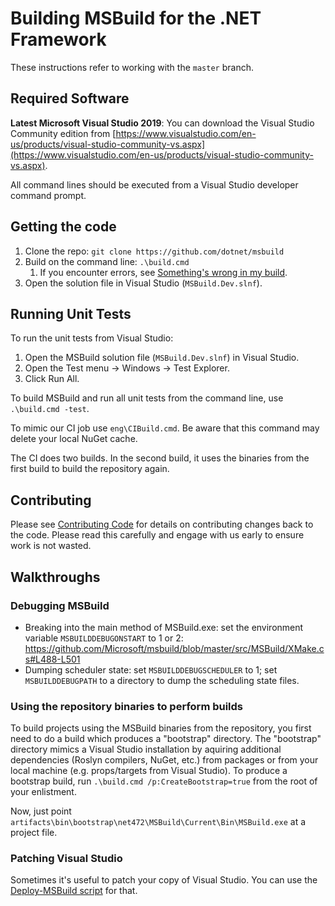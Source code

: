 # Building MSBuild for the .NET Framework

These instructions refer to working with the `master` branch.

## Required Software

**Latest Microsoft Visual Studio 2019**: You can download the Visual Studio Community edition from [https://www.visualstudio.com/en-us/products/visual-studio-community-vs.aspx](https://www.visualstudio.com/en-us/products/visual-studio-community-vs.aspx).

All command lines should be executed from a Visual Studio developer command prompt.

## Getting the code

1. Clone the repo: `git clone https://github.com/dotnet/msbuild`
2. Build on the command line: `.\build.cmd`
   1. If you encounter errors, see [Something's wrong in my build](Something's-wrong-in-my-build.md).
3. Open the solution file in Visual Studio (`MSBuild.Dev.slnf`).

## Running Unit Tests

To run the unit tests from Visual Studio:

1. Open the MSBuild solution file (`MSBuild.Dev.slnf`) in Visual Studio.
2. Open the Test menu -> Windows -> Test Explorer.
3. Click Run All.

To build MSBuild and run all unit tests from the command line, use `.\build.cmd -test`.

To mimic our CI job use `eng\CIBuild.cmd`. Be aware that this command may delete your local NuGet cache.

The CI does two builds. In the second build, it uses the binaries from the first build to build the repository again.

## Contributing

Please see [Contributing Code](https://github.com/Microsoft/msbuild/blob/master/documentation/wiki/Contributing-Code.md) for details on contributing changes back to the code. Please read this carefully and engage with us early to ensure work is not wasted.

## Walkthroughs

### Debugging MSBuild

- Breaking into the main method of MSBuild.exe: set the environment variable `MSBUILDDEBUGONSTART` to 1 or 2: https://github.com/Microsoft/msbuild/blob/master/src/MSBuild/XMake.cs#L488-L501
- Dumping scheduler state: set `MSBUILDDEBUGSCHEDULER` to 1; set `MSBUILDDEBUGPATH` to a directory to dump the scheduling state files.

### Using the repository binaries to perform builds

To build projects using the MSBuild binaries from the repository, you first need to do a build which produces
a "bootstrap" directory. The "bootstrap" directory mimics a Visual Studio installation by aquiring additional
dependencies (Roslyn compilers, NuGet, etc.) from packages or from your local machine (e.g. props/targets
from Visual Studio). To produce a bootstrap build, run `.\build.cmd /p:CreateBootstrap=true` from the root of your enlistment.

Now, just point `artifacts\bin\bootstrap\net472\MSBuild\Current\Bin\MSBuild.exe` at a project file.

### Patching Visual Studio

Sometimes it's useful to patch your copy of Visual Studio. You can use the [Deploy-MSBuild script](../Deploy-MSBuild.md) for that.
